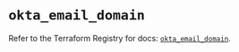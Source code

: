 # `okta_email_domain`

Refer to the Terraform Registry for docs: [`okta_email_domain`](https://registry.terraform.io/providers/okta/okta/4.14.1/docs/resources/email_domain).
